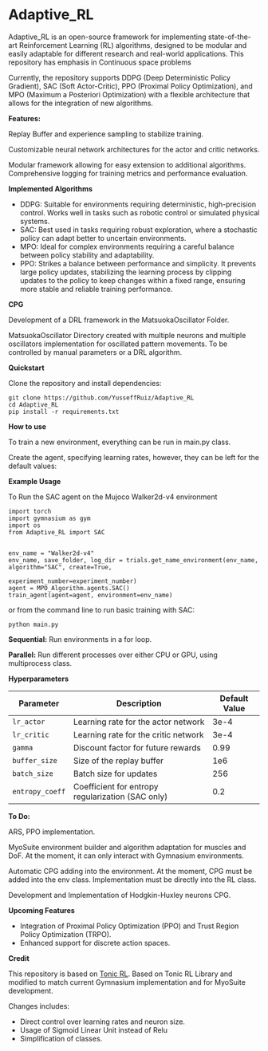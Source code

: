 # Adaptive_RL

Adaptive_RL is an open-source framework for implementing state-of-the-art Reinforcement Learning (RL) algorithms, 
designed to be modular and easily adaptable for different research and real-world applications. This repository has 
emphasis in Continuous space problems

Currently, the repository supports DDPG (Deep Deterministic Policy Gradient), SAC (Soft Actor-Critic), PPO (Proximal Policy Optimization),
and MPO (Maximum a Posteriori Optimization) with a flexible architecture that allows for the integration of new algorithms.

**Features:**

Replay Buffer and experience sampling to stabilize training.


Customizable neural network architectures for the actor and critic networks.


Modular framework allowing for easy extension to additional algorithms.
Comprehensive logging for training metrics and performance evaluation.

**Implemented Algorithms**
- DDPG: Suitable for environments requiring deterministic, high-precision control. Works well in tasks such as robotic
control or simulated physical systems.
- SAC: Best used in tasks requiring robust exploration, where a stochastic policy can adapt better to uncertain 
environments.
- MPO: Ideal for complex environments requiring a careful balance between policy stability and adaptability.
- PPO: Strikes a balance between performance and simplicity. It prevents large policy updates, stabilizing the 
learning process by clipping updates to the policy to keep changes within a fixed range, 
ensuring more stable and reliable training performance.

**CPG**

Development of a DRL framework in the MatsuokaOscillator Folder.

MatsuokaOscillator Directory created with multiple neurons and multiple oscillators implementation for oscillated
pattern movements. To be controlled by manual parameters or a DRL algorithm.


**Quickstart**

Clone the repository and install dependencies:
```
git clone https://github.com/YusseffRuiz/Adaptive_RL
cd Adaptive_RL
pip install -r requirements.txt
```

**How to use**

To train a new environment, everything can be run in main.py class.

Create the agent, specifying learning rates, however, they can be left for the default values:

**Example Usage**

To Run the SAC agent on the Mujoco Walker2d-v4 environment

```
import torch
import gymnasium as gym
import os
from Adaptive_RL import SAC


env_name = "Walker2d-v4"
env_name, save_folder, log_dir = trials.get_name_environment(env_name, algorithm="SAC", create=True,
                                                                 experiment_number=experiment_number)
agent = MPO_Algorithm.agents.SAC()
train_agent(agent=agent, environment=env_name)
```
or from the command line to run basic training with SAC:
```
python main.py
```


**Sequential:** Run environments in a for loop.

**Parallel:** Run different processes over either CPU or GPU, using multiprocess class.

**Hyperparameters**

| **Parameter**    | **Description**                                   | **Default Value** |
|------------------|---------------------------------------------------|-------------------|
| `lr_actor`       | Learning rate for the actor network               | 3e-4              |
| `lr_critic`      | Learning rate for the critic network              | 3e-4              |
| `gamma`          | Discount factor for future rewards                | 0.99              |
| `buffer_size`    | Size of the replay buffer                         | 1e6               |
| `batch_size`     | Batch size for updates                            | 256               |
| `entropy_coeff`  | Coefficient for entropy regularization (SAC only) | 0.2               |


**To Do:**

ARS, PPO implementation.

MyoSuite environment builder and algorithm adaptation for muscles and DoF.
At the moment, it can only interact with Gymnasium environments.

Automatic CPG adding into the environment. At the moment, CPG must be added into the env class.
Implementation must be directly into the RL class.

Development and Implementation of Hodgkin-Huxley neurons CPG. 

**Upcoming Features**
- Integration of Proximal Policy Optimization (PPO) and Trust Region Policy Optimization (TRPO).
- Enhanced support for discrete action spaces.

**Credit**

This repository is based on [Tonic RL](https://github.com/fabiopardo/tonic).
Based on Tonic RL Library and modified to match current Gymnasium implementation and for MyoSuite development.

Changes includes:
- Direct control over learning rates and neuron size.
- Usage of Sigmoid Linear Unit instead of Relu
- Simplification of classes.